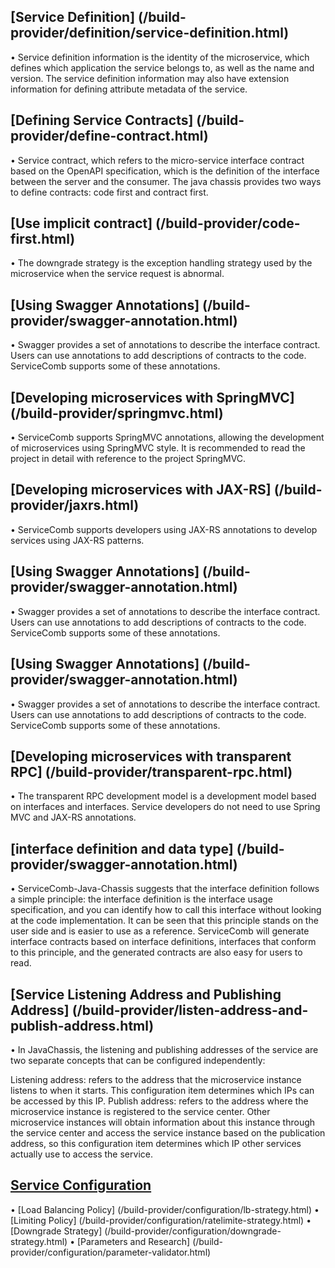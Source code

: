 ## [Service Definition] (/build-provider/definition/service-definition.html)
• Service definition information is the identity of the microservice, which defines which application the service belongs to, as well as the name and version. The service definition information may also have extension information for defining attribute metadata of the service.
 

## [Defining Service Contracts] (/build-provider/define-contract.html)
• Service contract, which refers to the micro-service interface contract based on the OpenAPI specification, which is the definition of the interface between the server and the consumer. The java chassis provides two ways to define contracts: code first and contract first.


## [Use implicit contract] (/build-provider/code-first.html)
• The downgrade strategy is the exception handling strategy used by the microservice when the service request is abnormal.


## [Using Swagger Annotations] (/build-provider/swagger-annotation.html)
• Swagger provides a set of annotations to describe the interface contract. Users can use annotations to add descriptions of contracts to the code. ServiceComb supports some of these annotations.


## [Developing microservices with SpringMVC] (/build-provider/springmvc.html)
• ServiceComb supports SpringMVC annotations, allowing the development of microservices using SpringMVC style. It is recommended to read the project in detail with reference to the project SpringMVC.

## [Developing microservices with JAX-RS] (/build-provider/jaxrs.html)
• ServiceComb supports developers using JAX-RS annotations to develop services using JAX-RS patterns.

## [Using Swagger Annotations] (/build-provider/swagger-annotation.html)
• Swagger provides a set of annotations to describe the interface contract. Users can use annotations to add descriptions of contracts to the code. ServiceComb supports some of these annotations.

## [Using Swagger Annotations] (/build-provider/swagger-annotation.html)
• Swagger provides a set of annotations to describe the interface contract. Users can use annotations to add descriptions of contracts to the code. ServiceComb supports some of these annotations.

## [Developing microservices with transparent RPC] (/build-provider/transparent-rpc.html)
• The transparent RPC development model is a development model based on interfaces and interfaces. Service developers do not need to use Spring MVC and JAX-RS annotations.

## [interface definition and data type] (/build-provider/swagger-annotation.html)
• ServiceComb-Java-Chassis suggests that the interface definition follows a simple principle: the interface definition is the interface usage specification, and you can identify how to call this interface without looking at the code implementation. It can be seen that this principle stands on the user side and is easier to use as a reference. ServiceComb will generate interface contracts based on interface definitions, interfaces that conform to this principle, and the generated contracts are also easy for users to read.

## [Service Listening Address and Publishing Address] (/build-provider/listen-address-and-publish-address.html)
• In JavaChassis, the listening and publishing addresses of the service are two separate concepts that can be configured independently:

Listening address: refers to the address that the microservice instance listens to when it starts. This configuration item determines which IPs can be accessed by this IP.
Publish address: refers to the address where the microservice instance is registered to the service center. Other microservice instances will obtain information about this instance through the service center and access the service instance based on the publication address, so this configuration item determines which IP other services actually use to access the service.

## [Service Configuration](/build-provider/service-configuration.html)

• [Load Balancing Policy] (/build-provider/configuration/lb-strategy.html)
• [Limiting Policy] (/build-provider/configuration/ratelimite-strategy.html)
• [Downgrade Strategy] (/build-provider/configuration/downgrade-strategy.html)
• [Parameters and Research] (/build-provider/configuration/parameter-validator.html)